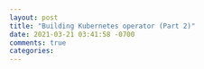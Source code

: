 ```yaml
---
layout: post
title: "Building Kubernetes operator (Part 2)"
date: 2021-03-21 03:41:58 -0700
comments: true
categories: 
---
```

